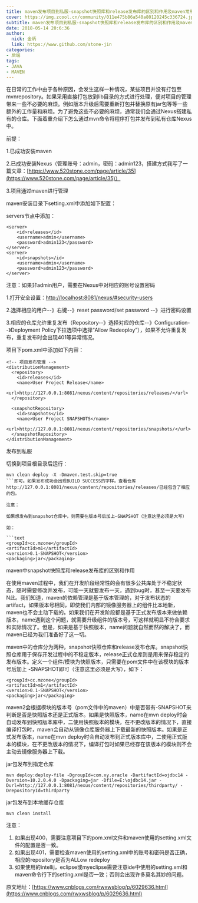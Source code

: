 ```yaml
---
title: maven发布项目到私服-snapshot快照库和release发布库的区别和作用及maven常用命令
cover: https://img.zcool.cn/community/011e475b86a540a80120245c336724.jpg@1280w_1l_2o_100sh.jpg
subtitle: maven发布项目到私服-snapshot快照库和release发布库的区别和作用及maven常用命令
date: 2018-05-14 20:6:36
author: 
  nick: 金炳
  link: https://www.github.com/stone-jin
categories:
- 后端
tags:
- JAVA
- MAVEN
---
```


在日常的工作中由于各种原因，会发生这样一种情况，某些项目并没有打包至mvnrepository。如果采用直接打包放到lib目录的方式进行处理，便对项目的管理带来一些不必要的麻烦。例如版本升级后需要重新打包并替换原有jar包等等一些额外的工作量和麻烦。为了避免这些不必要的麻烦，通常我们会通过Nexus搭建私有的仓库。下面着重介绍下怎么通过mvn命令将程序打包并发布到私有仓库Nexus中。

前提：

1.已成功安装maven

2.已成功安装Nexus（管理账号：admin，密码：admin123，搭建方式我写了一篇文章：[https://www.520stone.com/page/article/35](https://www.520stone.com/page/article/35)）

3.项目通过maven进行管理

maven安装目录下setting.xml中添加如下配置：

servers节点中添加：

```text
<server>
    <id>releases</id>
    <username>admin</username>
    <password>admin123</password>
</server>
<server>
    <id>snapshots</id>
    <username>admin</username>
    <password>admin123</password>
</server>
```

注意：如果非admin用户，需要在Nexus中对相应的账号设置密码

1.打开安全设置：[http://localhost:8081/nexus/#security-users](http://localhost:8081/nexus/#security-users)

2.选择相应的用户--》右键--》reset password/set password --》进行密码设置

3.相应的仓库允许重复发布（Repository--》选择对应的仓库--》Configuration--》Deployment Policy下拉选项中选择“Allow Redeoploy”），如果不允许重复发布，重复发布时会出现401等异常情况。

项目下pom.xml中添加如下内容：

```text
<!-- 项目发布管理 -->
<distributionManagement>
  <repository>
    <id>releases</id>
    <name>User Project Release</name>
    <url>http://127.0.0.1:8081/nexus/content/repositories/releases/</url>
  </repository>

  <snapshotRepository>
    <id>snapshots</id>
    <name>User Project SNAPSHOTS</name>
    <url>http://127.0.0.1:8081/nexus/content/repositories/snapshots/</url>
  </snapshotRepository>
</distributionManagement>
```

发布到私服

切换到项目根目录后运行：
```text
mvn clean deploy -X -Dmaven.test.skip=true
```即可。如果发布成功会出现BUILD SUCCESS的字样。查看仓库http://127.0.0.1:8081/nexus/content/repositories/releases/已经包含了相应的包。

注意：

如果想发布到snapshot仓库中，则需要在版本号后加上—SNAPSHOT（注意这里必须是大写）

如：

```text
<groupId>cc.mzone</groupId>
<artifactId>m1</artifactId>
<version>0.1-SNAPSHOT</version>
<packaging>jar</packaging>
```

maven中snapshot快照库和release发布库的区别和作用

在使用maven过程中，我们在开发阶段经常性的会有很多公共库处于不稳定状态，随时需要修改并发布，可能一天就要发布一天，遇到bug时，甚至一天要发布N此。我们知道，maven的依赖管理是基于版本管理的，对于发布状态的artifact，如果版本号相同，即使我们内部的镜像服务器上的组件比本地新，maven也不会主动下载的。如果我们在开发阶段都是基于正式发布版本来做依赖版本，name遇到这个问题，就需要升级组件的版本号，可这样就明显不符合要求和实际情况了。但是，如果是基于快照版本，name问题就自然而然的解决了，而maven已经为我们准备好了这一切。

maven中的仓库分为两种，snapshot快照仓库和release发布仓库。snapshot快照仓库用于保存开发过程中的不稳定版本，release正式仓库则是用来保存稳定的发布版本。定义一个组件/模块为快照版本，只需要在pom文件中在该模块的版本号后加上 -SNAPSHOT即可（注意这里必须是大写），如下：

```text
<groupId>cc.mzone</groupId>
<artifactId>m1</artifactId>
<version>0.1-SNAPSHOT</version>
<packaging>jar</packaging>
```

maven2会根据模块的版本号（pom文件中的maven）中是否带有-SNAPSHOT来判断是否是快照版本还是正式版本。如果是快照版本，name在mvn deploy时会自动发布到快照版本库中，二使用快照版本的模块，在不更改版本的情况下，直接编译打包时，maven会自动从镜像仓库服务器上下载最新的快照版本。如果是正式发布版本，name在mvn deploy时会自动发布到正式版本库中，二使用正式版本的模块，在不更改版本的情况下，编译打包时如果已经存在该版本的模块则不会主动去镜像服务器上下载。

jar包发布到指定仓库

```text
mvn deploy:deploy-file -DgroupId=com.xy.oracle -DartifactId=ojdbc14 -Dversion=10.2.0.4.0 -Dpackaging=jar -Dfile=E:\ojdbc14.jar -Durl=http://127.0.0.1:8081/nexus/content/repositories/thirdparty/ -DrepositoryId=thirdparty
```

jar包发布到本地缓存仓库

```text
mvn clean install
```

注意：

1. 如果出现400，需要注意项目下的pom.xml文件和maven使用的setting.xml文件的配置是否一致。
2. 如果出现401，需要检查maven使用的setting.xml中的账号和密码是否正确，相应的repository是否为ALLow redeploy
3. 如果使用的intellij，eclipse或myeclipse需要注意ide中使用的setting.xml和maven命令行下的setting.xml是否一致；否则会出现许多莫名其妙的问题。

原文地址：[https://www.cnblogs.com/rwxwsblog/p/6029636.html](https://www.cnblogs.com/rwxwsblog/p/6029636.html)